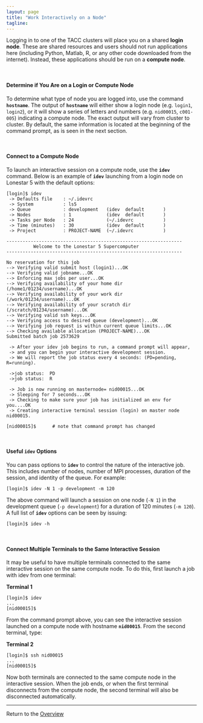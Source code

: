 ```yaml
---
layout: page
title: "Work Interactively on a Node"
tagline:
---
```


Logging in to one of the TACC clusters will place you on a shared **login node**.
These are shared resources and users should not run applications here (including
Python, Matlab, R, or any other code downloaded from the internet). Instead, these
applications should be run on a **compute node**.

<br>

#### Determine if You Are on a Login or Compute Node

To determine what type of node you are logged into, use the command **`hostname`**.
The output of **`hostname`** will either show a login node (e.g. `login1`, `login2`),
or it will show a series of letters and numbers (e.g. `nid00015`, `c001-005`)
indicating a compute node. The exact output will vary from cluster to cluster. By
default, the same information is located at the beginning of the command prompt,
as is seen in the next section.

<br>

#### Connect to a Compute Node

To launch an interactive session on a compute node, use the **`idev`** command. Below
is an example of **`idev`** launching from a login node on Lonestar 5 with the default
options:

```
[login]$ idev
 -> Defaults file    : ~/.idevrc
 -> System           : ls5      
 -> Queue            : development   (idev  default       )
 -> Nodes            : 1             (idev  default       )
 -> Tasks per Node   : 24            (~/.idevrc           )
 -> Time (minutes)   : 30            (idev  default       )
 -> Project          : PROJECT-NAME  (~/.idevrc           )

-----------------------------------------------------------------
          Welcome to the Lonestar 5 Supercomputer
-----------------------------------------------------------------

No reservation for this job
--> Verifying valid submit host (login1)...OK
--> Verifying valid jobname...OK
--> Enforcing max jobs per user...OK
--> Verifying availability of your home dir (/home1/01234/username)...OK
--> Verifying availability of your work dir (/work/01234/username)...OK
--> Verifying availability of your scratch dir (/scratch/01234/username)...OK
--> Verifying valid ssh keys...OK
--> Verifying access to desired queue (development)...OK
--> Verifying job request is within current queue limits...OK
--> Checking available allocation (PROJECT-NAME)...OK
Submitted batch job 2573629

 -> After your idev job begins to run, a command prompt will appear,
 -> and you can begin your interactive development session.
 -> We will report the job status every 4 seconds: (PD=pending, R=running).

 ->job status:  PD
 ->job status:  R

 -> Job is now running on masternode= nid00015...OK
 -> Sleeping for 7 seconds...OK    
 -> Checking to make sure your job has initialized an env for you....OK
 -> Creating interactive terminal session (login) on master node nid00015.

[nid00015]$      # note that command prompt has changed
```

<br>

#### Useful **`idev`** Options

You can pass options to **`idev`** to control the nature of the interactive job. This
includes number of nodes, number of MPI processes, duration of the session, and
identity of the queue. For example:

```
[login]$ idev -N 1 -p development -m 120
```

The above command will launch a session on one node (`-N 1`) in the development
queue (`-p development`) for a duration of 120 minutes (`-m 120`). A full list of
**`idev`** options can be seen by issuing:

```
[login]$ idev -h
```
<br>

#### Connect Multiple Terminals to the Same Interactive Session

It may be useful to have multiple terminals connected to the same interactive
session on the same compute node. To do this, first launch a job with idev from
one terminal:

**Terminal 1**
```
[login]$ idev
...
[nid00015]$
```

From the command prompt above, you can see the interactive session launched on a
compute node with hostname **`nid00015`**. From the second terminal, type:

**Terminal 2**
```
[login]$ ssh nid00015
...
[nid00015]$
```

Now both terminals are connected to the same compute node in the interactive
session. When the job ends, or when the first terminal disconnects from the
compute node, the second terminal will also be disconnected automatically.



---
Return to the [Overview](../index.md)
